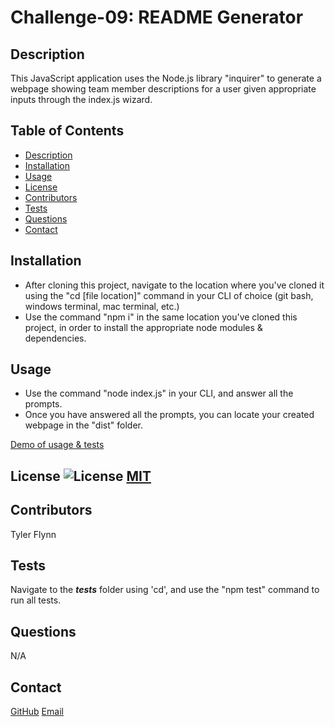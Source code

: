 # Challenge-09: README Generator

  ## Description
  This JavaScript application uses the Node.js library "inquirer" to generate a webpage showing team member descriptions for a user given appropriate inputs through the index.js wizard.

  ## Table of Contents
  - [Description](#description)
  - [Installation](#installation)
  - [Usage](#usage)
  - [License](#license)
  - [Contributors](#contributors)
  - [Tests](#tests)
  - [Questions](#questions)
  - [Contact](#contact)

  ## Installation
  - After cloning this project, navigate to the location where you've cloned it using the "cd [file location]" command in your CLI of choice (git bash, windows terminal, mac terminal, etc.)
  - Use the command "npm i" in the same location you've cloned this project, in order to install the appropriate node modules & dependencies.

  ## Usage
  - Use the command "node index.js" in your CLI, and answer all the prompts.
  - Once you have answered all the prompts, you can locate your created webpage in the "dist" folder.

  [Demo of usage & tests](https://youtu.be/Z5OedXbh_rg)

  ## License ![License](https://img.shields.io/badge/License-MIT-yellow.svg) [MIT](https://opensource.org/licenses/MIT)

  ## Contributors
  Tyler Flynn

  ## Tests
  Navigate to the ___tests___ folder using 'cd', and use the "npm test" command to run all tests.

  ## Questions
  N/A

  ## Contact
  [GitHub](https://github.com/tyler94flynn)
  [Email](tyler94flynn@gmail.com)